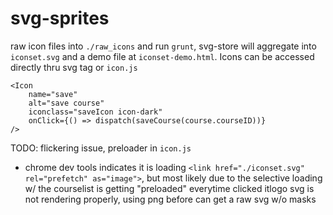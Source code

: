 # svg-sprites
raw icon files into `./raw_icons` and run `grunt`, svg-store will aggregate into `iconset.svg` and a demo file at `iconset-demo.html`. Icons can be accessed directly thru svg tag or `icon.js`
```
<Icon
	name="save"
	alt="save course"
	iconclass="saveIcon icon-dark"
	onClick={() => dispatch(saveCourse(course.courseID))}
/>
```
TODO:
flickering issue, preloader in `icon.js`
- chrome dev tools indicates it is loading `<link href="./iconset.svg" rel="prefetch" as="image">`, but most likely due to the selective loading w/ the courselist is getting "preloaded" everytime clicked
itlogo svg is not rendering properly, using png before can get a raw svg w/o masks
